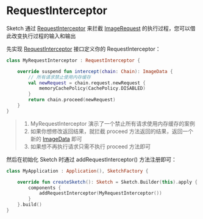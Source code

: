 # RequestInterceptor

Sketch 通过 [RequestInterceptor] 来拦截 [ImageRequest] 的执行过程，您可以借此改变执行过程的输入和输出

先实现 [RequestInterceptor] 接口定义你的 RequestInterceptor：

```kotlin
class MyRequestInterceptor : RequestInterceptor {

    override suspend fun intercept(chain: Chain): ImageData {
        // 所有请求禁止使用内存缓存
        val newRequest = chain.request.newRequest {
            memoryCachePolicy(CachePolicy.DISABLED)
        }
        return chain.proceed(newRequest)
    }
}
```

> 1. MyRequestInterceptor 演示了一个禁止所有请求使用内存缓存的案例
> 2. 如果你想修改返回结果，就拦截 proceed 方法返回的结果，返回一个新的 [ImageData] 即可
> 3. 如果想不再执行请求只需不执行 proceed 方法即可

然后在初始化 Sketch 时通过 addRequestInterceptor() 方法注册即可：

```kotlin
class MyApplication : Application(), SketchFactory {

    override fun createSketch(): Sketch = Sketch.Builder(this).apply {
        components {
            addRequestInterceptor(MyRequestInterceptor())
        }
    }.build()
}
```

[RequestInterceptor]: ../../sketch/src/main/java/com/github/panpf/sketch/request/RequestInterceptor.kt

[ImageRequest]: ../../sketch/src/main/java/com/github/panpf/sketch/request/ImageRequest.kt

[ImageResult]: ../../sketch/src/main/java/com/github/panpf/sketch/request/ImageResult.kt

[ImageData]: ../../sketch/src/main/java/com/github/panpf/sketch/request/ImageData.kt